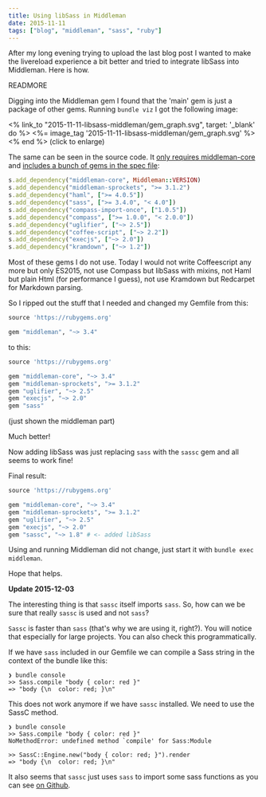 ```yaml
---
title: Using libSass in Middleman
date: 2015-11-11
tags: ["blog", "middleman", "sass", "ruby"]
---
```


After my long evening trying to upload the last blog post I wanted to make the livereload experience a bit better and tried to integrate libSass into Middleman.
Here is how.

READMORE

Digging into the Middleman gem I found that the 'main' gem is just a package of other gems. Running `bundle viz` I got the following image:

<% link_to "2015-11-11-libsass-middleman/gem_graph.svg", target: '_blank' do %>
  <%= image_tag '2015-11-11-libsass-middleman/gem_graph.svg' %>
<% end %>
(click to enlarge)

The same can be seen in the source code. It [only requires middleman-core](https://github.com/middleman/middleman/blob/v3-stable/middleman/lib/middleman.rb) and [includes a bunch of gems in the spec file](https://github.com/middleman/middleman/blob/v3-stable/middleman/middleman.gemspec):

```ruby
s.add_dependency("middleman-core", Middleman::VERSION)
s.add_dependency("middleman-sprockets", ">= 3.1.2")
s.add_dependency("haml", [">= 4.0.5"])
s.add_dependency("sass", [">= 3.4.0", "< 4.0"])
s.add_dependency("compass-import-once", ["1.0.5"])
s.add_dependency("compass", [">= 1.0.0", "< 2.0.0"])
s.add_dependency("uglifier", ["~> 2.5"])
s.add_dependency("coffee-script", ["~> 2.2"])
s.add_dependency("execjs", ["~> 2.0"])
s.add_dependency("kramdown", ["~> 1.2"])
```

Most of these gems I do not use. Today I would not write Coffeescript any more but only ES2015, not use Compass but libSass with mixins, not Haml but plain Html (for performance I guess), not use Kramdown but Redcarpet for Markdown parsing.

So I ripped out the stuff that I needed and changed my Gemfile from this:

```ruby
source 'https://rubygems.org'

gem "middleman", "~> 3.4"
```

to this:

```ruby
source 'https://rubygems.org'

gem "middleman-core", "~> 3.4"
gem "middleman-sprockets", ">= 3.1.2"
gem "uglifier", "~> 2.5"
gem "execjs", "~> 2.0"
gem "sass"
```

(just shown the middleman part)

Much better!

Now adding libSass was just replacing `sass` with the `sassc` gem and all seems to work fine!

Final result:

```ruby
source 'https://rubygems.org'

gem "middleman-core", "~> 3.4"
gem "middleman-sprockets", ">= 3.1.2"
gem "uglifier", "~> 2.5"
gem "execjs", "~> 2.0"
gem "sassc", "~> 1.8" # <- added libSass
```

Using and running Middleman did not change, just start it with `bundle exec middleman`.

Hope that helps.


**Update 2015-12-03**

The interesting thing is that `sassc` itself imports `sass`. So, how can we be sure that really `sassc` is used and not `sass`?

`Sassc` is faster than `sass` (that's why we are using it, right?). You will notice that especially for large projects.
You can also check this programmatically.

If we have `sass` included in our Gemfile we can compile a Sass string in the context of the bundle like this:

```
❯ bundle console
>> Sass.compile "body { color: red }"
=> "body {\n  color: red; }\n"
```

This does not work anymore if we have `sassc` installed. We need to use the SassC method.

```
❯ bundle console
>> Sass.compile "body { color: red }"
NoMethodError: undefined method `compile' for Sass:Module

>> SassC::Engine.new("body { color: red; }").render
=> "body {\n  color: red; }\n"
```

It also seems that `sassc` just uses `sass` to import some sass functions as you can see [on Github](https://github.com/sass/sassc-ruby/blob/master/lib/sassc/script.rb).